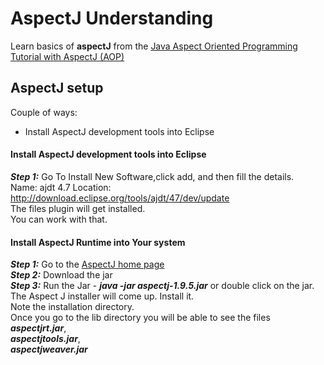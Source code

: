 # AspectJ Understanding

Learn basics of **aspectJ** from the [Java Aspect Oriented Programming Tutorial with AspectJ (AOP)](https://o7planning.org/en/10257/java-aspect-oriented-programming-tutorial-with-aspectj#a27235)

## AspectJ setup

Couple of ways:
* Install AspectJ development tools into Eclipse


#### Install AspectJ development tools into Eclipse

***Step 1:*** Go To Install New Software,click add, and then fill the details.<br/>
                Name: ajdt 4.7
                Location: http://download.eclipse.org/tools/ajdt/47/dev/update<br/>
                The files plugin will get installed.<br/>
                You can work with that.

#### Install AspectJ Runtime into Your system
***Step 1:*** Go to the  [AspectJ home page](https://www.eclipse.org/aspectj/) <br/>
***Step 2:*** Download the jar<br/>
***Step 3:*** Run the Jar - ***java -jar aspectj-1.9.5.jar*** or double click on the jar.<br/>
        The Aspect J installer will come up. Install it.<br/>
        Note the installation directory.<br>
        Once you go to the lib directory you will be able to see the files <br/>***aspectjrt.jar***,<br/>***aspectjtools.jar***,<br/>***aspectjweaver.jar***



